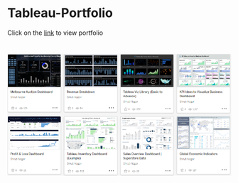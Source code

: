 # Tableau-Portfolio
Click on the [link](https://public.tableau.com/app/profile/shruti.nagar8845/vizzes) to view portfolio
#
![Tableau Public Profile](https://github.com/Shruti-Nagar/pictures/blob/main/Tableau.PNG?raw=true)

